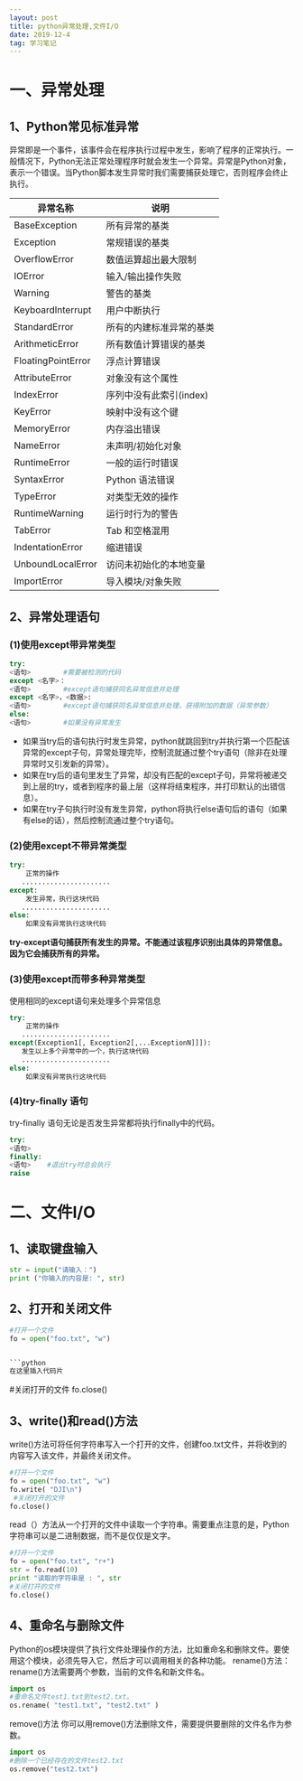 ```yaml
---
layout: post
title: python异常处理,文件I/O
date: 2019-12-4
tag: 学习笔记
---
```



# 一、异常处理
## 1、Python常见标准异常
异常即是一个事件，该事件会在程序执行过程中发生，影响了程序的正常执行。一般情况下，Python无法正常处理程序时就会发生一个异常。异常是Python对象，表示一个错误。当Python脚本发生异常时我们需要捕获处理它，否则程序会终止执行。

|异常名称|说明  |
|--|--|
| BaseException | 所有异常的基类 |
| Exception | 	常规错误的基类 |
| OverflowError | 数值运算超出最大限制 |
|IOError| 输入/输出操作失败|
| Warning | 警告的基类 |
| KeyboardInterrupt | 用户中断执行 |
| StandardError| 所有的内建标准异常的基类 |
| ArithmeticError | 所有数值计算错误的基类 |
| FloatingPointError| 浮点计算错误 |
| AttributeError | 对象没有这个属性 |
| IndexError | 序列中没有此索引(index) |
| KeyError | 映射中没有这个键 |
| MemoryError| 内存溢出错误 |
| NameError | 未声明/初始化对象  |
| RuntimeError | 一般的运行时错误 |
| SyntaxError| Python 语法错误|
| TypeError |	对类型无效的操作|
| RuntimeWarning|运行时行为的警告 |
| TabError|Tab 和空格混用 |
| IndentationError|	缩进错误 |
| UnboundLocalError|访问未初始化的本地变量 |
| ImportError|	导入模块/对象失败 |

## 2、异常处理语句
### (1)使用except带异常类型
```python
try:
<语句>        #需要被检测的代码
except <名字>：
<语句>        #except语句捕获同名异常信息并处理
except <名字>，<数据>:
<语句>        #except语句捕获同名异常信息并处理，获得附加的数据（异常参数）
else:
<语句>        #如果没有异常发生
```

 - 如果当try后的语句执行时发生异常，python就跳回到try并执行第一个匹配该异常的except子句，异常处理完毕，控制流就通过整个try语句（除非在处理异常时又引发新的异常）。
 - 如果在try后的语句里发生了异常，却没有匹配的except子句，异常将被递交到上层的try，或者到程序的最上层（这样将结束程序，并打印默认的出错信息）。
 - 如果在try子句执行时没有发生异常，python将执行else语句后的语句（如果有else的话），然后控制流通过整个try语句。

### (2)使用except不带异常类型

```python
try:
    正常的操作
   ......................
except:
    发生异常，执行这块代码
   ......................
else:
    如果没有异常执行这块代码
```
**try-except语句捕获所有发生的异常。不能通过该程序识别出具体的异常信息。因为它会捕获所有的异常。**
### (3)使用except而带多种异常类型
使用相同的except语句来处理多个异常信息

```python
try:
    正常的操作
   ......................
except(Exception1[, Exception2[,...ExceptionN]]]):
   发生以上多个异常中的一个，执行这块代码
   ......................
else:
    如果没有异常执行这块代码
```

### (4)try-finally 语句
try-finally 语句无论是否发生异常都将执行finally中的代码。

```python
try:
<语句>
finally:
<语句>    #退出try时总会执行
raise
```
# 二、文件I/O
## 1、读取键盘输入

```python
str = input("请输入：")
print ("你输入的内容是: ", str)
```
##  2、打开和关闭文件

```python
#打开一个文件
fo = open("foo.txt", "w")


```python
在这里插入代码片
```

#关闭打开的文件
fo.close()

##  3、write()和read()方法
write()方法可将任何字符串写入一个打开的文件，创建foo.txt文件，并将收到的内容写入该文件，并最终关闭文件。

```python
#打开一个文件
fo = open("foo.txt", "w")
fo.write( "DJI\n")
 #关闭打开的文件
fo.close()
```

read（）方法从一个打开的文件中读取一个字符串。需要重点注意的是，Python字符串可以是二进制数据，而不是仅仅是文字。

```python
#打开一个文件
fo = open("foo.txt", "r+")
str = fo.read(10)
print "读取的字符串是 : ", str
#关闭打开的文件
fo.close()
```
##  4、重命名与删除文件
Python的os模块提供了执行文件处理操作的方法，比如重命名和删除文件。要使用这个模块，必须先导入它，然后才可以调用相关的各种功能。
rename()方法：
rename()方法需要两个参数，当前的文件名和新文件名。

```python
import os
#重命名文件test1.txt到test2.txt。
os.rename( "test1.txt", "test2.txt" )
```
remove()方法
你可以用remove()方法删除文件，需要提供要删除的文件名作为参数。

```python
import os
#删除一个已经存在的文件test2.txt
os.remove("test2.txt")
```
